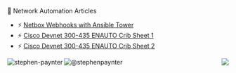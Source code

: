 <!--
**stephenpaynter/stephenpaynter** is a ✨ _special_ ✨ repository because its `README.md` (this file) appears on your GitHub profile.

Here are some ideas to get you started:

- 🔭 I’m currently working on ...
- 🌱 I’m currently learning ...
- 👯 I’m looking to collaborate on ...
- 🤔 I’m looking for help with ...
- 💬 Ask me about ...
- 📫 How to reach me: ...
- 😄 Pronouns: ...
- ⚡ Fun fact: ...
-->
📖  Network Automation Articles
- ⚡ [Netbox Webhooks with Ansible Tower](https://www.linkedin.com/pulse/netbox-webhooks-ansible-tower-stephen-paynter/)
- ⚡ [Cisco Devnet 300-435 ENAUTO Crib Sheet 1](https://www.linkedin.com/pulse/cisco-300-435-enauto-crib-sheet-1-stephen-paynter/)
- ⚡ [Cisco Devnet 300-435 ENAUTO Crib Sheet 2](https://www.linkedin.com/pulse/cisco-300-435-enauto-crib-sheet-2-stephen-paynter-1f/) 

<a href="https://www.linkedin.com/in/stephen-paynter-91b67b1/"><img align="left" src="https://img.shields.io/badge/LinkedIn-0077B5?style=plastic&logo=linkedin&logoColor=white" alt="stephen-paynter" /></a>
<a href="https://medium.com/@stephenpaynter/"><img align="left" src="https://img.shields.io/badge/Medium-%2312100E.svg?style=plastic&logo=medium&logoColor=white" alt="@stephenpaynter" /></a>
<img align="right" src="https://komarev.com/ghpvc/?username=stephenpaynter&label=Views&style=plastic&color=orange">
